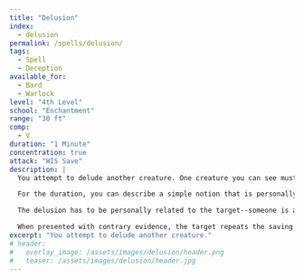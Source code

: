 ```yaml
---
title: "Delusion"
index:
  - delusion
permalink: /spells/delusion/
tags:
  - Spell
  - Deception
available_for:
  - Bard
  - Warlock
level: "4th Level"
school: "Enchantment"
range: "30 ft"
comp:
  - V
duration: "1 Minute"
concentration: true
attack: "WIS Save"
description: |
  You attempt to delude another creature. One creature you can see must make a Wisdom saving throw. If you are fighting the creature, it has advantage on the saving throw. On a failed save, the target will entertain the possibility of one notion you suggest. If it takes damage or is targeted by another spell, this spell ends and the target dismisses what you say.

  For the duration, you can describe a simple notion that is personally related to the target. It has to be realistically plausible. You must speak to the target and it must be able to understand your language for the notion to take root. Its mind fills in any gaps in the details of your description. If the spell ends before you have finished describing this notion, the target is not deluded. Otherwise, the delusion takes hold when the spell ends.

  The delusion has to be personally related to the target--someone is attempting to poison it, a friend is secretly planning to sabotage it, its partner is being unfaithful, etc. The delusion doesn't necessarily affect how the target behaves, but it's fiercely convinced of that it's true.

  When presented with contrary evidence, the target repeats the saving throw. On success, the delusion ends. A remove curse or greater restoration spell cast on the target also ends the delusion. Although, the target may not necessarily remember the source of it.
excerpt: "You attempt to delude another creature."
# header:
#   overlay_image: /assets/images/delusion/header.png
#   teaser: /assets/images/delusion/header.jpg
---
```

